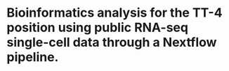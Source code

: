# Bioinformatics analysis for the TT-4 position using public RNA-seq single-cell data through a Nextflow pipeline.

